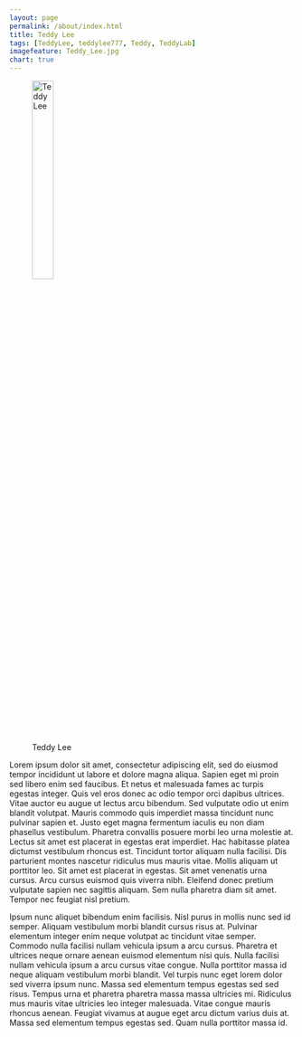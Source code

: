 ```yaml
---
layout: page
permalink: /about/index.html
title: Teddy Lee
tags: [TeddyLee, teddylee777, Teddy, TeddyLab]
imagefeature: Teddy_Lee.jpg
chart: true
---
```

<figure>
  <img src="{{ site.url }}/images/Teddy_Lee.jpg" alt="Teddy Lee" width="30%" height="30%">
  <figcaption>Teddy Lee</figcaption>
</figure>



Lorem ipsum dolor sit amet, consectetur adipiscing elit, sed do eiusmod tempor incididunt ut labore et dolore magna aliqua. Sapien eget mi proin sed libero enim sed faucibus. Et netus et malesuada fames ac turpis egestas integer. Quis vel eros donec ac odio tempor orci dapibus ultrices. Vitae auctor eu augue ut lectus arcu bibendum. Sed vulputate odio ut enim blandit volutpat. Mauris commodo quis imperdiet massa tincidunt nunc pulvinar sapien et. Justo eget magna fermentum iaculis eu non diam phasellus vestibulum. Pharetra convallis posuere morbi leo urna molestie at. Lectus sit amet est placerat in egestas erat imperdiet. Hac habitasse platea dictumst vestibulum rhoncus est. Tincidunt tortor aliquam nulla facilisi. Dis parturient montes nascetur ridiculus mus mauris vitae. Mollis aliquam ut porttitor leo. Sit amet est placerat in egestas. Sit amet venenatis urna cursus. Arcu cursus euismod quis viverra nibh. Eleifend donec pretium vulputate sapien nec sagittis aliquam. Sem nulla pharetra diam sit amet. Tempor nec feugiat nisl pretium.

Ipsum nunc aliquet bibendum enim facilisis. Nisl purus in mollis nunc sed id semper. Aliquam vestibulum morbi blandit cursus risus at. Pulvinar elementum integer enim neque volutpat ac tincidunt vitae semper. Commodo nulla facilisi nullam vehicula ipsum a arcu cursus. Pharetra et ultrices neque ornare aenean euismod elementum nisi quis. Nulla facilisi nullam vehicula ipsum a arcu cursus vitae congue. Nulla porttitor massa id neque aliquam vestibulum morbi blandit. Vel turpis nunc eget lorem dolor sed viverra ipsum nunc. Massa sed elementum tempus egestas sed sed risus. Tempus urna et pharetra pharetra massa massa ultricies mi. Ridiculus mus mauris vitae ultricies leo integer malesuada. Vitae congue mauris rhoncus aenean. Feugiat vivamus at augue eget arcu dictum varius duis at. Massa sed elementum tempus egestas sed. Quam nulla porttitor massa id.
